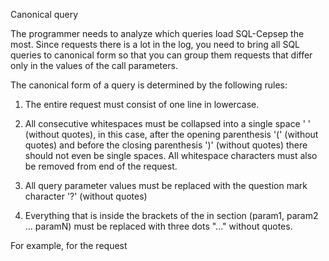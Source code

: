 Canonical query

The programmer needs to analyze which queries load SQL-Cepsep the most. Since requests
there is a lot in the log, you need to bring all SQL queries to canonical form so that you can group them
requests that differ only in the values of the call parameters.

The canonical form of a query is determined by the following rules:

1. The entire request must consist of one line in lowercase.

2. All consecutive whitespaces must be collapsed into a single space ' ' (without quotes),
in this case, after the opening parenthesis '(' (without quotes) and before the closing parenthesis ')' (without
quotes) there should not even be single spaces. All whitespace characters must also be removed from
end of the request.

3. All query parameter values must be replaced with the question mark character '?' (without quotes)

4. Everything that is inside the brackets of the in section (param1, param2 ... paramN) must be replaced with three dots
"..." without quotes.

For example, for the request
